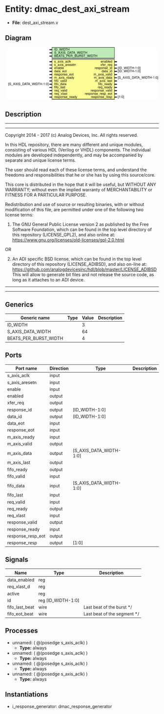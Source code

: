 # Entity: dmac_dest_axi_stream

- **File**: dest_axi_stream.v
## Diagram

![Diagram](dest_axi_stream.svg "Diagram")
## Description

 ***************************************************************************
 ***************************************************************************
 Copyright 2014 - 2017 (c) Analog Devices, Inc. All rights reserved.

 In this HDL repository, there are many different and unique modules, consisting
 of various HDL (Verilog or VHDL) components. The individual modules are
 developed independently, and may be accompanied by separate and unique license
 terms.

 The user should read each of these license terms, and understand the
 freedoms and responsibilities that he or she has by using this source/core.

 This core is distributed in the hope that it will be useful, but WITHOUT ANY
 WARRANTY; without even the implied warranty of MERCHANTABILITY or FITNESS FOR
 A PARTICULAR PURPOSE.

 Redistribution and use of source or resulting binaries, with or without modification
 of this file, are permitted under one of the following two license terms:

   1. The GNU General Public License version 2 as published by the
      Free Software Foundation, which can be found in the top level directory
      of this repository (LICENSE_GPL2), and also online at:
      <https://www.gnu.org/licenses/old-licenses/gpl-2.0.html>

 OR

   2. An ADI specific BSD license, which can be found in the top level directory
      of this repository (LICENSE_ADIBSD), and also on-line at:
      https://github.com/analogdevicesinc/hdl/blob/master/LICENSE_ADIBSD
      This will allow to generate bit files and not release the source code,
      as long as it attaches to an ADI device.

 ***************************************************************************
 ***************************************************************************

## Generics

| Generic name          | Type | Value | Description |
| --------------------- | ---- | ----- | ----------- |
| ID_WIDTH              |      | 3     |             |
| S_AXIS_DATA_WIDTH     |      | 64    |             |
| BEATS_PER_BURST_WIDTH |      | 4     |             |
## Ports

| Port name         | Direction | Type                    | Description |
| ----------------- | --------- | ----------------------- | ----------- |
| s_axis_aclk       | input     |                         |             |
| s_axis_aresetn    | input     |                         |             |
| enable            | input     |                         |             |
| enabled           | output    |                         |             |
| xfer_req          | output    |                         |             |
| response_id       | output    | [ID_WIDTH-1:0]          |             |
| data_id           | output    | [ID_WIDTH-1:0]          |             |
| data_eot          | input     |                         |             |
| response_eot      | input     |                         |             |
| m_axis_ready      | input     |                         |             |
| m_axis_valid      | output    |                         |             |
| m_axis_data       | output    | [S_AXIS_DATA_WIDTH-1:0] |             |
| m_axis_last       | output    |                         |             |
| fifo_ready        | output    |                         |             |
| fifo_valid        | input     |                         |             |
| fifo_data         | input     | [S_AXIS_DATA_WIDTH-1:0] |             |
| fifo_last         | input     |                         |             |
| req_valid         | input     |                         |             |
| req_ready         | output    |                         |             |
| req_xlast         | input     |                         |             |
| response_valid    | output    |                         |             |
| response_ready    | input     |                         |             |
| response_resp_eot | output    |                         |             |
| response_resp     | output    | [1:0]                   |             |
## Signals

| Name           | Type               | Description                   |
| -------------- | ------------------ | ----------------------------- |
| data_enabled   | reg                |                               |
| req_xlast_d    | reg                |                               |
| active         | reg                |                               |
| id             | reg [ID_WIDTH-1:0] |                               |
| fifo_last_beat | wire               |  Last beat of the burst */    |
| fifo_eot_beat  | wire               |  Last beat of the segment */  |
## Processes
- unnamed: ( @(posedge s_axis_aclk) )
  - **Type:** always
- unnamed: ( @(posedge s_axis_aclk) )
  - **Type:** always
- unnamed: ( @(posedge s_axis_aclk) )
  - **Type:** always
- unnamed: ( @(posedge s_axis_aclk) )
  - **Type:** always
## Instantiations

- i_response_generator: dmac_response_generator
